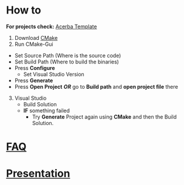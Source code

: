 # How to

**For projects check:** [Acerba Template](https://github.com/Acerba/Acerba-Template)

1. Download [CMake](https://cmake.org/download/)
2. Run CMake-Gui
  - Set Source Path (Where is the source code)
  - Set Build Path (Where to build the binaries)
  - Press **Configure**
     - Set Visual Studio Version 
  - Press **Generate**
  - Press **Open Project** ***OR*** go to **Build path** and **open project file** there
3. Visual Studio
   - Build Solution
   - **IF** something failed 
      - Try **Generate** Project again using **CMake** and then the Build Solution.

# [FAQ](https://github.com/Acerba/Acerba/wiki)
# [Presentation](https://github.com/Acerba/Acerba/blob/master/docs/AcerbaTech.pdf)
